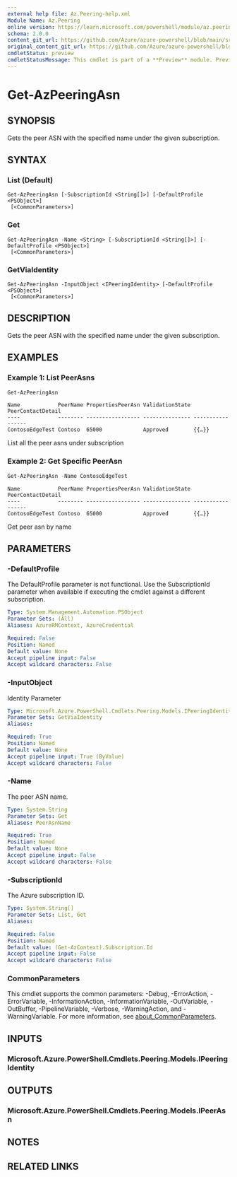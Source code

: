 ```yaml
---
external help file: Az.Peering-help.xml
Module Name: Az.Peering
online version: https://learn.microsoft.com/powershell/module/az.peering/get-azpeeringasn
schema: 2.0.0
content_git_url: https://github.com/Azure/azure-powershell/blob/main/src/Peering/Peering/help/Get-AzPeeringAsn.md
original_content_git_url: https://github.com/Azure/azure-powershell/blob/main/src/Peering/Peering/help/Get-AzPeeringAsn.md
cmdletStatus: preview
cmdletStatusMessage: This cmdlet is part of a **Preview** module. Preview versions aren't recommended for use in production environments. For more information, see https://aka.ms/azps-refstatus.
---
```


# Get-AzPeeringAsn

## SYNOPSIS
Gets the peer ASN with the specified name under the given subscription.

## SYNTAX

### List (Default)
```
Get-AzPeeringAsn [-SubscriptionId <String[]>] [-DefaultProfile <PSObject>]
 [<CommonParameters>]
```

### Get
```
Get-AzPeeringAsn -Name <String> [-SubscriptionId <String[]>] [-DefaultProfile <PSObject>]
 [<CommonParameters>]
```

### GetViaIdentity
```
Get-AzPeeringAsn -InputObject <IPeeringIdentity> [-DefaultProfile <PSObject>]
 [<CommonParameters>]
```

## DESCRIPTION
Gets the peer ASN with the specified name under the given subscription.

## EXAMPLES

### Example 1: List PeerAsns
```powershell
Get-AzPeeringAsn
```

```output
Name            PeerName PropertiesPeerAsn ValidationState PeerContactDetail
----            -------- ----------------- --------------- -----------------
ContosoEdgeTest Contoso  65000             Approved        {{…}}
```

List all the peer asns under subscription

### Example 2: Get Specific PeerAsn
```powershell
Get-AzPeeringAsn -Name ContosoEdgeTest
```

```output
Name            PeerName PropertiesPeerAsn ValidationState PeerContactDetail
----            -------- ----------------- --------------- -----------------
ContosoEdgeTest Contoso  65000             Approved        {{…}}
```

Get peer asn by name

## PARAMETERS

### -DefaultProfile
The DefaultProfile parameter is not functional.
Use the SubscriptionId parameter when available if executing the cmdlet against a different subscription.

```yaml
Type: System.Management.Automation.PSObject
Parameter Sets: (All)
Aliases: AzureRMContext, AzureCredential

Required: False
Position: Named
Default value: None
Accept pipeline input: False
Accept wildcard characters: False
```

### -InputObject
Identity Parameter

```yaml
Type: Microsoft.Azure.PowerShell.Cmdlets.Peering.Models.IPeeringIdentity
Parameter Sets: GetViaIdentity
Aliases:

Required: True
Position: Named
Default value: None
Accept pipeline input: True (ByValue)
Accept wildcard characters: False
```

### -Name
The peer ASN name.

```yaml
Type: System.String
Parameter Sets: Get
Aliases: PeerAsnName

Required: True
Position: Named
Default value: None
Accept pipeline input: False
Accept wildcard characters: False
```

### -SubscriptionId
The Azure subscription ID.

```yaml
Type: System.String[]
Parameter Sets: List, Get
Aliases:

Required: False
Position: Named
Default value: (Get-AzContext).Subscription.Id
Accept pipeline input: False
Accept wildcard characters: False
```

### CommonParameters
This cmdlet supports the common parameters: -Debug, -ErrorAction, -ErrorVariable, -InformationAction, -InformationVariable, -OutVariable, -OutBuffer, -PipelineVariable, -Verbose, -WarningAction, and -WarningVariable. For more information, see [about_CommonParameters](http://go.microsoft.com/fwlink/?LinkID=113216).

## INPUTS

### Microsoft.Azure.PowerShell.Cmdlets.Peering.Models.IPeeringIdentity

## OUTPUTS

### Microsoft.Azure.PowerShell.Cmdlets.Peering.Models.IPeerAsn

## NOTES

## RELATED LINKS
